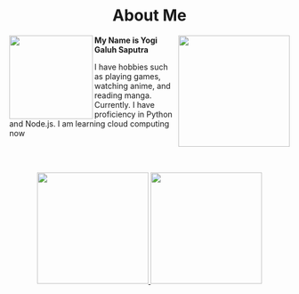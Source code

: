 <h1 align="center">About Me</h1>
<a href="https://github.com/eehh-gii"><img align="right" width="200" src="https://media.tenor.com/cyORI7kwShQAAAAj/shigure-ui-dance.gif"></a>
<a href="https://github.com/eehh-gii">
    <img align="left" width="150" src="https://i.ibb.co.com/FmccD4g/338249a193598c5122910ecb0bfc5fa510ca6848-s2-n2-y1.png">
</a>

<p><strong>My Name is Yogi Galuh Saputra</strong></p>
<p>I have hobbies such as playing games, watching anime, and reading manga. Currently. I have proficiency in Python and Node.js. I am learning cloud computing now</p>
<br>

<br>
<p align="center">
<a href="https://github.com/eehh-gii">
  <img height="200em" src="https://github-readme-stats-eight-theta.vercel.app/api?username=eehh-gii&show_icons=true&theme=algolia&include_all_commits=true&count_private=true%22"/>
  <img height="200em" src="https://github-readme-stats-eight-theta.vercel.app/api/top-langs/?username=eehh-gii&layout=compact&layout=compact&theme=algolia"/>
</a>
</p>

